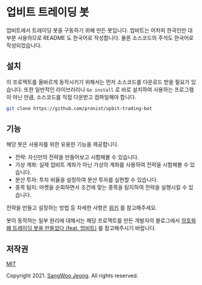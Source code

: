 # 업비트 트레이딩 봇

업비트에서 트레이딩 봇을 구동하기 위해 만든 봇입니다. 
업비트는 어차피 한국인만 대부분 사용하므로 README 도 한국어로 작성합니다. 물론 소스코드의 주석도 한국어로 작성되었습니다.

## 설치

이 프로젝트를 올바르게 동작시키기 위해서는 먼저 소스코드를 다운로드 받을 필요가 있습니다. 
또한 일반적인 라이브러리나 ```Go install``` 로 바로 설치하여 사용하는 프로그램이 아닌 만큼, 소스코드를 직접 다운받고 컴파일해야 합니다.

```bash
git clone https://github.com/pronist/upbit-trading-bot
```

## 기능

해당 봇은 사용자를 위한 유용한 기능을 제공합니다.

- 전략: 자신만의 전략을 만들어보고 시험해볼 수 있습니다.
- 가상 계좌: 실제 업비트 계좌가 아닌 가상의 계좌를 사용하여 전략을 시험해볼 수 있습니다.
- 분산 투자: 투자 비율을 설정하여 분산 투자를 실현할 수 있습니다.
- 종목 탐지: 마켓을 순회하면서 조건에 맞는 종목을 탐지하여 전략을 실행시킬 수 있습니다.

전략을 만들고 설정하는 방법 등 자세한 사항은 [위키](https://github.com/pronist/upbit-trading-bot/wiki) 를 참고해주세요.

봇이 동작하는 일부 원리에 대해서는 해당 프로젝트를 만든 개발자의 블로그에서
[암호화폐 트레이딩 봇을 만들었다 (feat. 업비트)](https://pronist.tistory.com/133) 를 참고해주시기 바랍니다.

## 저작권
 
[MIT](https://github.com/github/upbit-trading-bot/blob/master/LICENSE)
 
Copyright 2021. [SangWoo Jeong](https://github.com/pronist). All rights reserved.